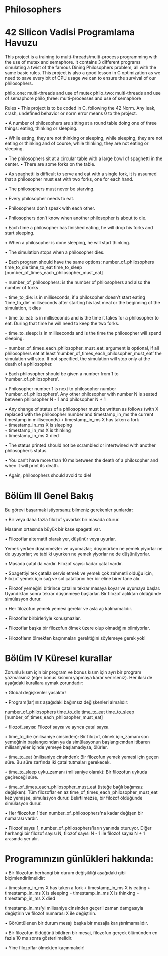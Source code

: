 # Philosophers

# 42 Silicon Vadisi Programlama Havuzu

This project is a training to multi-threads/multi-process programming with the use of mutex and semaphore.
It contains 3 different programs simulating a twist of the famous Dining Philosophers problem, all with the same basic rules.
This project is also a good lesson in C optimization as we need to save every bit of CPU usage we can to ensure the survival of our philosophers.

philo_one: multi-threads and use of mutex
philo_two: multi-threads and use of semaphore
philo_three: multi-processes and use of semaphore


Rules
• This project is to be coded in C, following the 42 Norm. Any leak, crash, undefined
behavior or norm error means 0 to the project.

• A number of philosophers are sitting at a round table doing one of three things:
eating, thinking or sleeping.

• While eating, they are not thinking or sleeping, while sleeping, they are not eating
or thinking and of course, while thinking, they are not eating or sleeping.

• The philosophers sit at a circular table with a large bowl of spaghetti in the center.
• There are some forks on the table.

• As spaghetti is difficult to serve and eat with a single fork, it is assumed that a
philosopher must eat with two forks, one for each hand.

• The philosophers must never be starving.

• Every philosopher needs to eat.

• Philosophers don’t speak with each other.

• Philosophers don’t know when another philosopher is about to die. 

• Each time a philosopher has finished eating, he will drop his forks and start sleeping.

• When a philosopher is done sleeping, he will start thinking.

• The simulation stops when a philosopher dies.

• Each program should have the same options: number_of_philosophers time_to_die
time_to_eat time_to_sleep [number_of_times_each_philosopher_must_eat]

◦ number_of_philosophers: is the number of philosophers and also the number
of forks

◦ time_to_die: is in milliseconds, if a philosopher doesn’t start eating ’time_to_die’
milliseconds after starting his last meal or the beginning of the simulation, it
dies

◦ time_to_eat: is in milliseconds and is the time it takes for a philosopher to
eat. During that time he will need to keep the two forks.

◦ time_to_sleep: is in milliseconds and is the time the philosopher will spend
sleeping.

◦ number_of_times_each_philosopher_must_eat: argument is optional, if all
philosophers eat at least ’number_of_times_each_philosopher_must_eat’ the
simulation will stop. If not specified, the simulation will stop only at the death
of a philosopher.

• Each philosopher should be given a number from 1 to ’number_of_philosophers’.

• Philosopher number 1 is next to philosopher number ’number_of_philosophers’.
Any other philosopher with number N is seated between philosopher N - 1 and
philosopher N + 1

• Any change of status of a philosopher must be written as follows (with X replaced
with the philosopher number and timestamp_in_ms the current timestamp in milliseconds)
◦ timestamp_in_ms X has taken a fork  
◦ timestamp_in_ms X is sleeping  
◦ timestamp_in_ms X is thinking  
◦ timestamp_in_ms X died  

• The status printed should not be scrambled or intertwined with another philosopher’s status.

• You can’t have more than 10 ms between the death of a philosopher and when it
will print its death.

• Again, philosophers should avoid to die!

# Bölüm III Genel Bakış
Bu görevi başarmak istiyorsanız bilmeniz gerekenler şunlardır:

• Bir veya daha fazla filozof yuvarlak bir masada oturur.

Masanın ortasında büyük bir kase spagetti var.

• Filozoflar alternatif olarak yer, düşünür veya uyurlar.

Yemek yerken düşünmezler ve uyumazlar; düşünürken ne yemek yiyorlar ne de uyuyorlar;
ve tabi ki uyurken ne yemek yiyorlar ne de düşünüyorlar.

• Masada çatal da vardır. Filozof sayısı kadar çatal vardır.

• Spagettiyi tek çatalla servis etmek ve yemek çok zahmetli olduğu için,
Filozof yemek için sağ ve sol çatallarını her bir eline birer tane alır.

• Filozof yemeğini bitirince çatalını tekrar masaya koyar ve uyumaya başlar. Uyandıktan sonra tekrar düşünmeye başlarlar. Bir filozof açlıktan öldüğünde simülasyon durur.

• Her filozofun yemek yemesi gerekir ve asla aç kalmamalıdır.

• Filozoflar birbirleriyle konuşmazlar.

• Filozoflar başka bir filozofun ölmek üzere olup olmadığını bilmiyorlar.

• Filozofların ölmekten kaçınmaları gerektiğini söylemeye gerek yok!

# Bölüm IV Küresel kurallar
Zorunlu kısım için bir program ve bonus kısım için ayrı bir program yazmalısınız (eğer bonus kısmını yapmaya karar verirseniz). Her ikisi de aşağıdaki kurallara uymak zorundadır:

• Global değişkenler yasaktır!

• Program(lar)ınız aşağıdaki bağımsız değişkenleri almalıdır: 

number_of_philosophers 
time_to_die 
time_to_eat 
time_to_sleep 
[number_of_times_each_philosopher_must_eat]

◦ filozof_sayısı: Filozof sayısı ve ayrıca çatal sayısı.

◦ time_to_die (milisaniye cinsinden): Bir filozof, ölmek için_zamanı son yemeğinin başlangıcından ya da simülasyonun başlangıcından itibaren milisaniyeler içinde yemeye başlamadıysa, ölürler.

◦ time_to_eat (milisaniye cinsinden): Bir filozofun yemek yemesi için geçen süre. Bu süre zarfında iki çatal tutmaları gerekecek.

◦ time_to_sleep uyku_zamanı (milisaniye olarak): Bir filozofun uykuda geçireceği süre.

◦ time_of_times_each_philosopher_must_eat (isteğe bağlı bağımsız değişken): Tüm filozoflar en az time_of_times_each_philosopher_must_eat kez yemişse, simülasyon durur. Belirtilmezse, bir filozof öldüğünde simülasyon durur.

• Her filozofun 1'den number_of_philosophers'na kadar değişen bir numarası vardır.

• Filozof sayısı 1, number_of_philosophers'ların yanında oturuyor. Diğer herhangi bir filozof sayısı N, filozof sayısı N - 1 ile filozof sayısı N + 1 arasında yer alır.

# Programınızın günlükleri hakkında:

• Bir filozofun herhangi bir durum değişikliği aşağıdaki gibi biçimlendirilmelidir:

◦ timestamp_in_ms X has taken a fork 
◦ timestamp_in_ms X is eating
◦ timestamp_in_ms X is sleeping
◦ timestamp_in_ms X is thinking
◦ timestamp_in_ms X died

timestamp_in_ms'yi milisaniye cinsinden geçerli zaman damgasıyla değiştirin
ve filozof numarası X ile değiştirin.

• Görüntülenen bir durum mesajı başka bir mesajla karıştırılmamalıdır.

• Bir filozofun öldüğünü bildiren bir mesaj, filozofun gerçek ölümünden en fazla 10 ms sonra gösterilmelidir.

• Yine filozoflar ölmekten kaçınmalıdır!